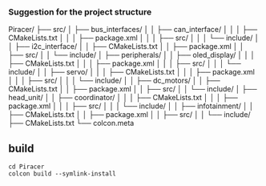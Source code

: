 ### Suggestion for the project structure

Piracer/
├── src/
│   ├── bus_interfaces/
│   │   ├── can_interface/
│   │   │   ├── CMakeLists.txt
│   │   │   ├── package.xml
│   │   │   ├── src/
│   │   │   └── include/
│   │   ├── i2c_interface/
│   │       ├── CMakeLists.txt
│   │       ├── package.xml
│   │       ├── src/
│   │       └── include/
│   ├── peripherals/
│   │   ├── oled_display/
│   │   │   ├── CMakeLists.txt
│   │   │   ├── package.xml
│   │   │   ├── src/
│   │   │   └── include/
│   │   ├── servo/
│   │   │   ├── CMakeLists.txt
│   │   │   ├── package.xml
│   │   │   ├── src/
│   │   │   └── include/
│   │   ├── dc_motors/
│   │       ├── CMakeLists.txt
│   │       ├── package.xml
│   │       ├── src/
│   │       └── include/
│   ├── head_unit/
│   │   ├── coordinator/
│   │   │   ├── CMakeLists.txt
│   │   │   ├── package.xml
│   │   │   ├── src/
│   │   │   └── include/
│   │   ├── infotainment/
│   │       ├── CMakeLists.txt
│   │       ├── package.xml
│   │       ├── src/
│   │       └── include/
├── CMakeLists.txt
└── colcon.meta

## build

```
cd Piracer
colcon build --symlink-install
```
